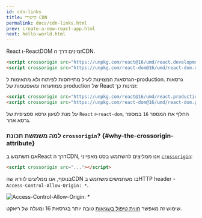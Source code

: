 ```yaml
---
id: cdn-links
title: קישורי CDN
permalink: docs/cdn-links.html
prev: create-a-new-react-app.html
next: hello-world.html
---
```


React ו-ReactDOM זמינים דרך הCDN.

```html
<script crossorigin src="https://unpkg.com/react@16/umd/react.development.js"></script>
<script crossorigin src="https://unpkg.com/react-dom@16/umd/react-dom.development.js"></script>
```

הגרסאות המצוינות לעיל מתייחסות לפיתוח ולא מתאימות ל-production. גרסאות ממוזערות ומאופטמות של production של React זמינות כך:

```html
<script crossorigin src="https://unpkg.com/react@16/umd/react.production.min.js"></script>
<script crossorigin src="https://unpkg.com/react-dom@16/umd/react-dom.production.min.js"></script>
```

על מנת לטעון גרסא ספציפית של `React` ו-`react-dom`, החלף את המספר `16` במספר גרסא אחר.

### למה משמשת תכונת `crossorigin`? {#why-the-crossorigin-attribute}

אם תשתמש בReact דרך הCDN, אנו ממליצים להשתמש בסט מאפייני [`crossorigin`](https://developer.mozilla.org/en-US/docs/Web/HTML/CORS_settings_attributes):

```html
<script crossorigin src="..."></script>
```

בנוסף, אנו ממליצים לוודא שהCDN בו משתמשים משתמש בHTTP header - `Access-Control-Allow-Origin: *`.

![Access-Control-Allow-Origin: *](../images/docs/cdn-cors-header.png)

שימוש זה מאפשר [חווית טיפול בשגיאות](/blog/2017/07/26/error-handling-in-react-16.html) טובה יותר בגרסאת 16 ומעלה של ריאקט.
